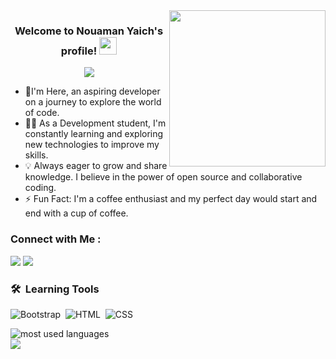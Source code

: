 
<img width="250" align="right" src="https://c.tenor.com/_DOBjnGspYAAAAAM/code-coding.gif">

<h3 align="center">
  Welcome to Nouaman Yaich's profile!
  <img src="https://media.giphy.com/media/hvRJCLFzcasrR4ia7z/giphy.gif" width="28">
</h3>

<!-- Typing SVG by DenverCoder1 - https://github.com/DenverCoder1/readme-typing-svg -->
<p align="center">
  <a href="https://github.com/DenverCoder1/readme-typing-svg"><img src="https://readme-typing-svg.herokuapp.com/?lines=Front-end%20web%20developer;learning%20Building%20improving&font=Fira%20Code&center=true&width=440&height=45&color=f75c7e&vCenter=true&size=22"></a>
</p> 

- 🏢I'm Here, an aspiring developer on a journey to explore the world of code.
- 👨‍💻 As a Development student, I'm constantly learning and exploring new technologies to improve my skills.
- 💡 Always eager to grow and share knowledge. I believe in the power of open source and collaborative coding.
- ⚡ Fun Fact: I'm a coffee enthusiast and my perfect day would start and end with a cup of coffee.


### Connect with Me :

<a href="https://www.linkedin.com/in/nouaman-yaich-4bb938293" target="_blank"><img src="https://img.shields.io/badge/-Nouaman%20Yaich-0077B5?style=for-the-badge&logo=Linkedin&logoColor=white"/></a>
<a href="https://t.me/Nouaman" target="_blank"><img src="https://img.shields.io/badge/-Nouaman%20Yaich-0077B5?style=for-the-badge&logo=Telegram&logoColor=white"/></a>
### 🛠 &nbsp;Learning Tools
![Bootstrap](https://img.shields.io/badge/-Bootstrap-05122A?style=flat&logo=bootstrap&logoColor=563D7C)&nbsp;
![HTML](https://img.shields.io/badge/-HTML-05122A?style=flat&logo=HTML5)&nbsp;
![CSS](https://img.shields.io/badge/-CSS-05122A?style=flat&logo=CSS3&logoColor=1572B6)&nbsp;



<img align="left" src="https://github-readme-stats.vercel.app/api/top-langs?username=NouamanY04&show_icons=true&locale=en&layout=compact&theme=radical" alt="most used languages" />
<br>
<a href="https://komarev.com/ghpvc/?username=NouamanY04&style=for-the-badge">
    <img src="https://komarev.com/ghpvc/?username=NouamanY04&style=for-the-badge">
</a>
